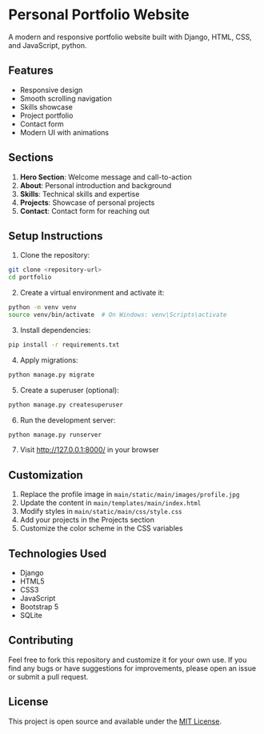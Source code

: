 # Personal Portfolio Website

A modern and responsive portfolio website built with Django, HTML, CSS, and JavaScript, python.

## Features

- Responsive design
- Smooth scrolling navigation
- Skills showcase
- Project portfolio
- Contact form
- Modern UI with animations

## Sections

1. **Hero Section**: Welcome message and call-to-action
2. **About**: Personal introduction and background
3. **Skills**: Technical skills and expertise
4. **Projects**: Showcase of personal projects
5. **Contact**: Contact form for reaching out

## Setup Instructions

1. Clone the repository:
```bash
git clone <repository-url>
cd portfolio
```

2. Create a virtual environment and activate it:
```bash
python -m venv venv
source venv/bin/activate  # On Windows: venv\Scripts\activate
```

3. Install dependencies:
```bash
pip install -r requirements.txt
```

4. Apply migrations:
```bash
python manage.py migrate
```

5. Create a superuser (optional):
```bash
python manage.py createsuperuser
```

6. Run the development server:
```bash
python manage.py runserver
```

7. Visit http://127.0.0.1:8000/ in your browser

## Customization

1. Replace the profile image in `main/static/main/images/profile.jpg`
2. Update the content in `main/templates/main/index.html`
3. Modify styles in `main/static/main/css/style.css`
4. Add your projects in the Projects section
5. Customize the color scheme in the CSS variables

## Technologies Used

- Django
- HTML5
- CSS3
- JavaScript
- Bootstrap 5
- SQLite

## Contributing

Feel free to fork this repository and customize it for your own use. If you find any bugs or have suggestions for improvements, please open an issue or submit a pull request.

## License

This project is open source and available under the [MIT License](LICENSE). 